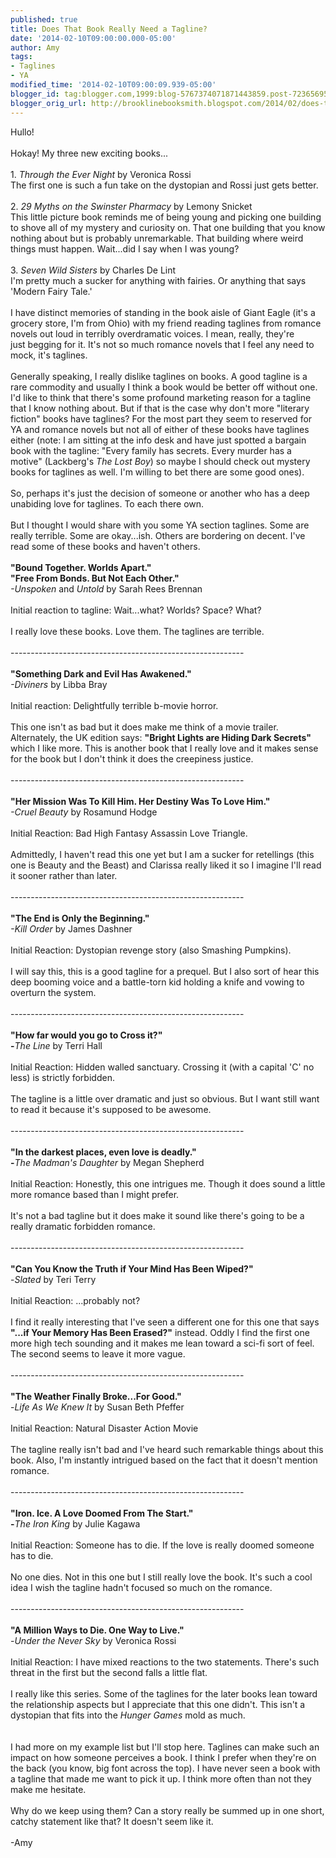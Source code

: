 ```yaml
---
published: true
title: Does That Book Really Need a Tagline?
date: '2014-02-10T09:00:00.000-05:00'
author: Amy
tags:
- Taglines
- YA
modified_time: '2014-02-10T09:00:09.939-05:00'
blogger_id: tag:blogger.com,1999:blog-5767374071871443859.post-7236569518813542926
blogger_orig_url: http://brooklinebooksmith.blogspot.com/2014/02/does-that-book-really-need-tagline.html
---
```


Hullo!<br /><br />Hokay! My three new exciting books...<br /><br />1. <i>Through the Ever Night</i> by Veronica Rossi<br />The first one is such a fun take on the dystopian and Rossi just gets better.<br /><br />2. <i>29 Myths on the Swinster Pharmacy</i> by Lemony Snicket<br />This little picture book reminds me of being young and picking one building to shove all of my mystery and curiosity on. That one building that you know nothing about but is probably unremarkable. That building where weird things must happen. Wait...did I say when I was young?<br /><br />3. <i>Seven Wild Sisters</i> by Charles De Lint<br />I'm pretty much a sucker for anything with fairies. Or anything that says 'Modern Fairy Tale.'<br /><br />I have distinct memories of standing in the book&nbsp;aisle of Giant Eagle (it's a grocery store, I'm from Ohio) with my&nbsp;friend reading taglines from romance novels out loud in terribly overdramatic voices. I mean, really, they're just&nbsp;begging for it.&nbsp;It's not so much romance novels that I feel any need to mock, it's taglines.<br /><br />Generally speaking, I really dislike taglines on books. A good tagline is&nbsp;a rare commodity and usually I think&nbsp;a book would be better off without&nbsp;one. I'd like to think that there's some&nbsp;profound marketing reason for a tagline that I know nothing about. But if that is the case why don't more "literary fiction" books have taglines? For the most part they seem to reserved for YA and romance novels but not all of either of these books have taglines either (note: I am sitting at the info desk and have just spotted a bargain book with the tagline: "Every family has secrets. Every murder has a motive" (Lackberg's <em>The Lost Boy</em>)&nbsp;so maybe I should check out mystery books for taglines as well. I'm willing to bet there are some good ones).<br /><br />So, perhaps it's just the decision of someone or another who has a deep unabiding love for taglines. To each there own. <br /><br />But I thought I would share with you some&nbsp;YA section&nbsp;taglines. Some are really terrible. Some are okay...ish. Others are bordering on&nbsp;decent. I've read some of these books and haven't others.<br /><strong> <br />"Bound Together. Worlds Apart."<br />"Free From Bonds. But Not Each Other."</strong> <br /><em>-Unspoken</em> and <em>Untold</em> by Sarah Rees Brennan<br /><br />Initial reaction to tagline: Wait...what? Worlds? Space? What?<br /><br />I really love these books. Love them. The taglines are terrible.<br />&nbsp;&nbsp;&nbsp;&nbsp;&nbsp;&nbsp;&nbsp;&nbsp;&nbsp;&nbsp;&nbsp;&nbsp;&nbsp;&nbsp;&nbsp;&nbsp;&nbsp;&nbsp;&nbsp;&nbsp;&nbsp;&nbsp;&nbsp;&nbsp;&nbsp;&nbsp;&nbsp;&nbsp;&nbsp;&nbsp;&nbsp;&nbsp;&nbsp;&nbsp;&nbsp;&nbsp;&nbsp;&nbsp;&nbsp;&nbsp;&nbsp;&nbsp;&nbsp;&nbsp;&nbsp;&nbsp;&nbsp;&nbsp;&nbsp;&nbsp;&nbsp;&nbsp;&nbsp;&nbsp;&nbsp;&nbsp;&nbsp;&nbsp;&nbsp;&nbsp;&nbsp;&nbsp;&nbsp;&nbsp;&nbsp;&nbsp;&nbsp;&nbsp;&nbsp; <br />----------------------------------------------------------<br /><br /><strong>"Something Dark and Evil Has Awakened."</strong><br /><em>-Diviners</em> by Libba Bray<br /><br />Initial reaction: Delightfully terrible b-movie horror.<br /><br />This one isn't as bad but it does make me think of a movie trailer. Alternately, the UK edition says: <strong>"Bright Lights are Hiding&nbsp;Dark Secrets"</strong> which I like more. This is another book that I really love and it makes sense for the book but I don't think it does the creepiness justice.<br /><br />----------------------------------------------------------<br /><br /><b>"Her Mission Was To Kill Him. Her Destiny Was To Love Him."</b><br /><i>-Cruel Beauty</i>&nbsp;by Rosamund Hodge<br /><br />Initial Reaction: Bad High Fantasy Assassin Love Triangle.<br /><br />Admittedly, I haven't read this one yet but I am a sucker for retellings (this one is Beauty and the Beast) and Clarissa really liked it so I imagine I'll read it sooner rather than later.<br /><br />----------------------------------------------------------<br /><br /><b>"The End is Only the Beginning."</b><br /><i>-Kill Order </i>by James Dashner<br /><br />Initial Reaction: Dystopian revenge story (also Smashing Pumpkins).<br /><br />I will say this, this is a good tagline for a prequel. But I also sort of hear this deep booming voice and a battle-torn kid holding a knife and vowing to overturn the system.<br /><br />----------------------------------------------------------<br /><br /><b>"How far would you go to Cross it?"<br />-</b><i>The Line </i>by Terri Hall<br /><br />Initial Reaction: Hidden walled sanctuary. Crossing it (with a capital 'C' no less) is strictly forbidden.<br /><br />The tagline is a little over dramatic and just so obvious. But I want still want to read it because it's supposed to be awesome.<br /><br />----------------------------------------------------------<br /><br /><b>"In the darkest places, even love is deadly."<br />-</b><i>The Madman's Daughter </i>by Megan Shepherd<br /><br />Initial Reaction: Honestly, this one intrigues me. Though it does sound a little more romance based than I might prefer.<br /><br />It's not a bad tagline but it does make it sound like there's going to be a really dramatic forbidden romance.<br /><br />----------------------------------------------------------<br /><br /><b>"Can You Know the Truth if Your Mind Has Been Wiped?"</b><br />-<i>Slated </i>by Teri Terry<br /><br />Initial Reaction: ...probably not?<br /><br />I find it really interesting that I've seen a different one for this one that says <b>"...if Your Memory Has Been Erased?"</b> instead. Oddly I find the first one more high tech sounding and it makes me lean toward a sci-fi sort of feel. The second seems to leave it more vague.<br /><br />----------------------------------------------------------<br /><br /><b>"The Weather Finally Broke...For Good."</b><br />-<i>Life As We Knew It </i>by Susan Beth Pfeffer<br /><br />Initial Reaction: Natural Disaster Action Movie<br /><br />The tagline really isn't bad and I've heard such remarkable things about this book. Also, I'm instantly intrigued based on the fact that it doesn't mention romance.<br /><br />----------------------------------------------------------<br /><br /><b>"Iron. Ice. A Love Doomed From The Start."<br />-</b><i>The Iron King </i>by Julie Kagawa<br /><br />Initial Reaction: Someone has to die. If the love is really doomed someone has to die.<br /><br />No one dies. Not in this one but I still really love the book. It's such a cool idea I wish the tagline hadn't focused so much on the romance.<br /><br />----------------------------------------------------------<br /><br /><b>"A Million Ways to Die. One Way to Live."</b><br />-<i>Under the Never Sky</i> by Veronica Rossi<br /><br />Initial Reaction: I have mixed reactions to the two statements. There's such threat in the first but the second falls a little flat.<br /><br />I really like this series. Some of the taglines for the later books lean toward the relationship aspects but I appreciate that this one didn't. This isn't a dystopian that fits into the <i>Hunger Games</i> mold as much.<br /><br /><br />I had more on my example list but I'll stop here. Taglines can make such an impact on how someone perceives a book. I think I prefer when they're on the back (you know, big font across the top). I have never seen a book with a tagline that made me want to pick it up. I think more often than not they make me hesitate.<br /><br />Why do we keep using them? Can a story really be summed up in one short, catchy statement like that? It doesn't seem like it.<br /><br />-Amy